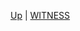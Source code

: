<!-- WITNESS sidebar.md -->
[Up](/climateeconomics/sos_processes/iam/) | [WITNESS](/climateeconomics/sos_processes/iam/witness/)
